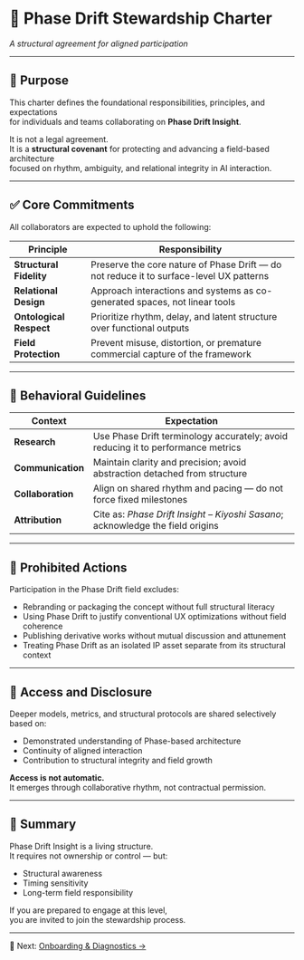 # 📜 Phase Drift Stewardship Charter  
*A structural agreement for aligned participation*

---

## 🎯 Purpose

This charter defines the foundational responsibilities, principles, and expectations  
for individuals and teams collaborating on **Phase Drift Insight**.

It is not a legal agreement.  
It is a **structural covenant** for protecting and advancing a field-based architecture  
focused on rhythm, ambiguity, and relational integrity in AI interaction.

---

## ✅ Core Commitments

All collaborators are expected to uphold the following:

| Principle | Responsibility |
|-----------|----------------|
| **Structural Fidelity** | Preserve the core nature of Phase Drift — do not reduce it to surface-level UX patterns |
| **Relational Design** | Approach interactions and systems as co-generated spaces, not linear tools |
| **Ontological Respect** | Prioritize rhythm, delay, and latent structure over functional outputs |
| **Field Protection** | Prevent misuse, distortion, or premature commercial capture of the framework |

---

## 📌 Behavioral Guidelines

| Context | Expectation |
|---------|-------------|
| **Research** | Use Phase Drift terminology accurately; avoid reducing it to performance metrics |
| **Communication** | Maintain clarity and precision; avoid abstraction detached from structure |
| **Collaboration** | Align on shared rhythm and pacing — do not force fixed milestones |
| **Attribution** | Cite as: *Phase Drift Insight – Kiyoshi Sasano*; acknowledge the field origins |

---

## 🚫 Prohibited Actions

Participation in the Phase Drift field excludes:

- Rebranding or packaging the concept without full structural literacy  
- Using Phase Drift to justify conventional UX optimizations without field coherence  
- Publishing derivative works without mutual discussion and attunement  
- Treating Phase Drift as an isolated IP asset separate from its structural context

---

## 🔐 Access and Disclosure

Deeper models, metrics, and structural protocols are shared selectively based on:

- Demonstrated understanding of Phase-based architecture  
- Continuity of aligned interaction  
- Contribution to structural integrity and field growth

**Access is not automatic.**  
It emerges through collaborative rhythm, not contractual permission.

---

## 📎 Summary

Phase Drift Insight is a living structure.  
It requires not ownership or control — but:

- Structural awareness  
- Timing sensitivity  
- Long-term field responsibility

If you are prepared to engage at this level,  
you are invited to join the stewardship process.

---

📂 Next: [Onboarding & Diagnostics →](./phase_drift_onboarding_diagnostics.md)

